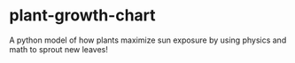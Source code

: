 # plant-growth-chart
A python model of how plants maximize sun exposure by using physics and math to sprout new leaves!
